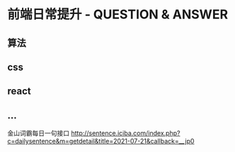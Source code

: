 # 前端日常提升 - QUESTION & ANSWER

## 算法

## css

## react

## ...


金山词霸每日一句接口
http://sentence.iciba.com/index.php?c=dailysentence&m=getdetail&title=2021-07-21&callback=__jp0